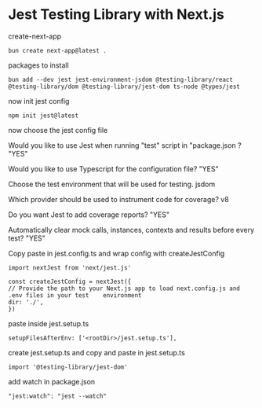 <h1>Jest Testing Library with Next.js</h1>

<p>create-next-app</p>

<p>

    bun create next-app@latest .

</p>

<p>packages to install</p>
<p>

    bun add --dev jest jest-environment-jsdom @testing-library/react @testing-library/dom @testing-library/jest-dom ts-node @types/jest

</p>

<p>now init jest config </p>

<p>

    npm init jest@latest

</p>

<p>now choose the jest config file</p>

<p>Would you like to use Jest when running "test" script in "package.json ?
"YES"
</p>
<p>Would you like to use Typescript for the configuration file?
"YES"

</p>
<p>Choose the test environment that will be used for testing.
jsdom

</p>
<p>Which provider should be used to instrument code for coverage?
v8

</p>
<p>Do you want Jest to add coverage reports?
"YES"

</p>
<p>Automatically clear mock calls, instances, contexts and results before every test?
"YES"

</p>

<p>Copy paste in jest.config.ts and wrap config with createJestConfig</p>

<p>

    import nextJest from 'next/jest.js'

    const createJestConfig = nextJest({
    // Provide the path to your Next.js app to load next.config.js and .env files in your test    environment
    dir: './',
    })

</p>

<p>paste inside jest.setup.ts</p>

<p>

    setupFilesAfterEnv: ['<rootDir>/jest.setup.ts'],

</p>

<p>create jest.setup.ts and copy and paste in jest.setup.ts</p>

<p>

    import '@testing-library/jest-dom'

</p>

<p>add watch in package.json</p>

<p>
    
    "jest:watch": "jest --watch"
</p>
